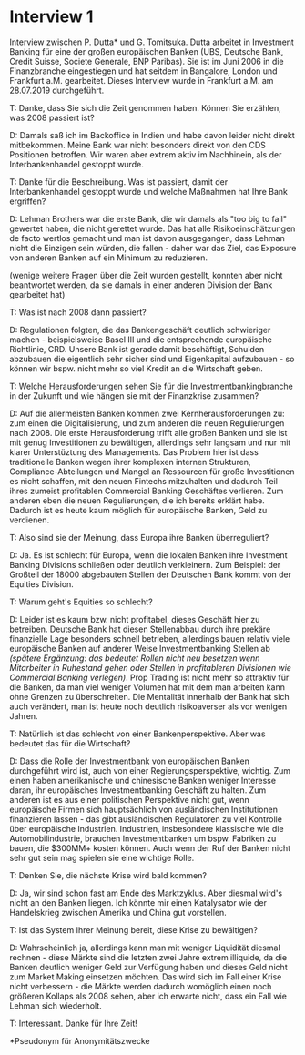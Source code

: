 # Interview 1
Interview zwischen P. Dutta* und G. Tomitsuka. Dutta arbeitet in Investment Banking für eine der großen europäischen Banken (UBS, Deutsche Bank, Credit Suisse, Societe Generale, BNP Paribas). Sie ist im Juni 2006 in die Finanzbranche eingestiegen und hat seitdem in Bangalore, London und Frankfurt a.M. gearbeitet.
Dieses Interview wurde in Frankfurt a.M. am 28.07.2019 durchgeführt.

T: Danke, dass Sie sich die Zeit genommen haben. Können Sie erzählen, was 2008 passiert ist?

D: Damals saß ich im Backoffice in Indien und habe davon leider nicht direkt mitbekommen. Meine Bank war nicht besonders direkt von den CDS Positionen betroffen. Wir waren aber extrem aktiv im Nachhinein, als der Interbankenhandel gestoppt wurde.

T: Danke für die Beschreibung. Was ist passiert, damit der Interbankenhandel gestoppt wurde und welche Maßnahmen hat Ihre Bank ergriffen?

D: Lehman Brothers war die erste Bank, die wir damals als "too big to fail" gewertet haben, die nicht gerettet wurde. Das hat alle Risikoeinschätzungen de facto wertlos gemacht und man ist davon ausgegangen, dass Lehman nicht die Einzigen sein würden, die fallen - daher war das Ziel, das Exposure von anderen Banken auf ein Minimum zu reduzieren.

(wenige weitere Fragen über die Zeit wurden gestellt, konnten aber nicht beantwortet werden, da sie damals in einer anderen Division der Bank gearbeitet hat)

T: Was ist nach 2008 dann passiert?

D: Regulationen folgten, die das Bankengeschäft deutlich schwieriger machen - beispielsweise Basel III und die entsprechende europäische Richtlinie, CRD. Unsere Bank ist gerade damit beschäftigt, Schulden abzubauen die eigentlich sehr sicher sind und Eigenkapital aufzubauen - so können wir bspw. nicht mehr so viel Kredit an die Wirtschaft geben.

T: Welche Herausforderungen sehen Sie für die Investmentbankingbranche in der Zukunft und wie hängen sie mit der Finanzkrise zusammen?
 
D: Auf die allermeisten Banken kommen zwei Kernherausforderungen zu: zum einen die Digitalisierung, und zum anderen die neuen Regulierungen nach 2008. Die erste Herausforderung trifft alle großen Banken und sie ist mit genug Investitionen zu bewältigen, allerdings sehr langsam und nur mit klarer Unterstüztung des Managements. Das Problem hier ist dass traditionelle Banken wegen ihrer komplexen internen Strukturen, Compliance-Abteilungen und Mangel an Ressourcen für große Investitionen es nicht schaffen, mit den neuen Fintechs mitzuhalten und dadurch Teil ihres zumeist profitablen Commercial Banking Geschäftes verlieren.
Zum anderen eben die neuen Regulierungen, die ich bereits erklärt habe. Dadurch ist es heute kaum möglich für europäische Banken, Geld zu verdienen.
 
T: Also sind sie der Meinung, dass Europa ihre Banken überreguliert?

D: Ja. Es ist schlecht für Europa, wenn die lokalen Banken ihre Investment Banking Divisions schließen oder deutlich verkleinern. Zum Beispiel: der Großteil der 18000 abgebauten Stellen der Deutschen Bank kommt von der Equities Division.

T: Warum geht's Equities so schlecht?

D: Leider ist es kaum bzw. nicht profitabel, dieses Geschäft hier zu betreiben. Deutsche Bank hat diesen Stellenabbau durch ihre prekäre finanzielle Lage besonders schnell betrieben, allerdings bauen relativ viele europäische Banken auf anderer Weise Investmentbanking Stellen ab _(spätere Ergänzung: das bedeutet Rollen nicht neu besetzen wenn Mitarbeiter in Ruhestand gehen oder Stellen in profitableren Divisionen wie Commercial Banking verlegen)_. Prop Trading ist nicht mehr so attraktiv für die Banken, da man viel weniger Volumen hat mit dem man arbeiten kann ohne Grenzen zu überschreiten. Die Mentalität innerhalb der Bank hat sich auch verändert, man ist heute noch deutlich risikoaverser als vor wenigen Jahren.

T: Natürlich ist das schlecht von einer Bankenperspektive. Aber was bedeutet das für die Wirtschaft?

D: Dass die Rolle der Investmentbank von europäischen Banken durchgeführt wird ist, auch von einer Regierungsperspektive, wichtig. Zum einen haben amerikanische und chinesische Banken weniger Interesse daran, ihr europäisches Investmentbanking Geschäft zu halten. Zum anderen ist es aus einer politischen Perspektive nicht gut, wenn europäische Firmen sich hauptsächlich von ausländischen Institutionen finanzieren lassen - das gibt ausländischen Regulatoren zu viel Kontrolle über europäische Industrien. Industrien, insbesondere klassische wie die Automobilindustrie, brauchen Investmentbanken um bspw. Fabriken zu bauen, die $300MM+ kosten können. Auch wenn der Ruf der Banken nicht sehr gut sein mag spielen sie eine wichtige Rolle.

T: Denken Sie, die nächste Krise wird bald kommen?

D: Ja, wir sind schon fast am Ende des Marktzyklus. Aber diesmal wird's nicht an den Banken liegen. Ich könnte mir einen Katalysator wie der Handelskrieg zwischen Amerika und China gut vorstellen.

T: Ist das System Ihrer Meinung bereit, diese Krise zu bewältigen?

D: Wahrscheinlich ja, allerdings kann man mit weniger Liquidität diesmal rechnen - diese Märkte sind die letzten zwei Jahre extrem illiquide, da die Banken deutlich weniger Geld zur Verfügung haben und dieses Geld nicht zum Market Making einsetzen möchten. Das wird sich im Fall einer Krise nicht verbessern - die Märkte werden dadurch womöglich einen noch größeren Kollaps als 2008 sehen, aber ich erwarte nicht, dass ein Fall wie Lehman sich wiederholt.

T: Interessant. Danke für Ihre Zeit!

*Pseudonym für Anonymitätszwecke
